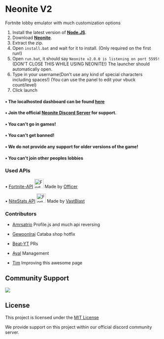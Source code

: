 # Neonite V2

Fortnite lobby emulator with much customization options


1. Install the latest version of **[Node.JS](https://nodejs.org/en/download/current/)**.
2. Download **[Neonite](https://github.com/kyeondiscord/neonitev2/archive/fdev.zip)**.
3. Extract the zip.
4. Open `install.bat` and wait for it to install. (Only required on the first run!)
5. Open `run.bat`, it should say `Neonite v2.0.0 is listening on port 5595!` (DON'T CLOSE THIS WHILE USING NEONITE!)
The launcher should automatically open.
6. Type in your username(Don't use any kind of special characters including spaces!)
(You can use the panel to edit your vbuck count/level)
7. Click launch

#### • The localhosted dashboard can be found [here](http://localhost:5595)


#### • Join the official [Neonite Discord Server](https://discord.gg/PNdHGpNPcQ) for support.
#### • You can't go in games!
#### • You can't get banned!
#### • We do not provide any support for older versions of the game!
#### • You can't join other peoples lobbies
 

### Used APIs
• [Fortnite-API](https://fortnite-api.com/) <img src="https://fortnite-api.com/assets/img/logo.png" width="30" title="Fortnite-API"> Made by [Officer](https://github.com/NotOfficer)

• [NiteStats API](https://nitestats.com/) <img src="https://api.nitestats.com/v1/static/ns-logo.png" width="30" title="Fortnite-API"> Made by [VastBlast](https://github.com/VastBlast)

### Contributors
- [Amrsatrio](https://github.com/Amrsatrio)
Profile.js and much api reversing

- [GewoonIraj](https://github.com/GewoonIraj)
Cataba shop hotfix

- [Beat-YT](https://github.com/Beat-YT)
PRs

- [Ayal](https://github.com/AyalX)
Management

- [Tim](https://github.com/timjans01)
Improving this awesome page

## Community Support
<a href="https://discord.gg/pUKacSd"><img src="https://discordapp.com/api/guilds/703690937074974761/widget.png?style=banner2"></a>

## License

This project is licensed under the [MIT License](https://opensource.org/licenses/MIT)

We provide support on this project within our official discord community server.

